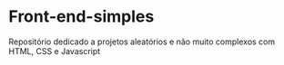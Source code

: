 # Front-end-simples
Repositório dedicado a projetos aleatórios e não muito complexos com HTML, CSS e Javascript
